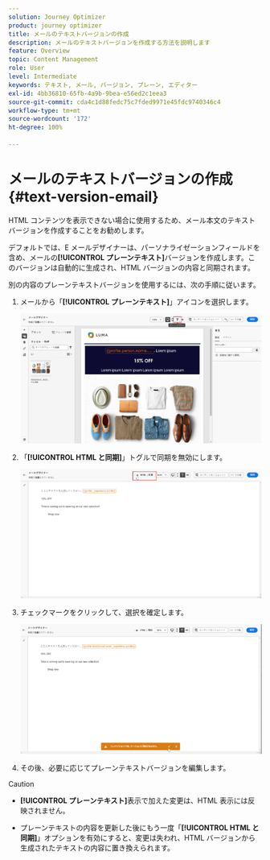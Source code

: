 ```yaml
---
solution: Journey Optimizer
product: journey optimizer
title: メールのテキストバージョンの作成
description: メールのテキストバージョンを作成する方法を説明します
feature: Overview
topic: Content Management
role: User
level: Intermediate
keywords: テキスト, メール, バージョン, プレーン, エディター
exl-id: 4bb36810-65fb-4a9b-9bea-e56ed2c1eea3
source-git-commit: cda4c1d88fedc75c7fded9971e45fdc9740346c4
workflow-type: tm+mt
source-wordcount: '172'
ht-degree: 100%

---
```


# メールのテキストバージョンの作成 {#text-version-email}

HTML コンテンツを表示できない場合に使用するため、メール本文のテキストバージョンを作成することをお勧めします。

デフォルトでは、E メールデザイナーは、パーソナライゼーションフィールドを含め、メールの&#x200B;**[!UICONTROL プレーンテキスト]**&#x200B;バージョンを作成します。このバージョンは自動的に生成され、HTML バージョンの内容と同期されます。

別の内容のプレーンテキストバージョンを使用するには、次の手順に従います。

1. メールから「**[!UICONTROL プレーンテキスト]**」アイコンを選択します。

   ![](assets/text_version_3.png)

1. 「**[!UICONTROL HTML と同期]**」トグルで同期を無効にします。

   ![](assets/text_version_1.png)

1. チェックマークをクリックして、選択を確定します。

   ![](assets/text_version_2.png)

1. その後、必要に応じてプレーンテキストバージョンを編集します。

>[!CAUTION]
>
>* **[!UICONTROL プレーンテキスト]**&#x200B;表示で加えた変更は、HTML 表示には反映されません。
>
>* プレーンテキストの内容を更新した後にもう一度「**[!UICONTROL HTML と同期]**」オプションを有効にすると、変更は失われ、HTML バージョンから生成されたテキストの内容に置き換えられます。
